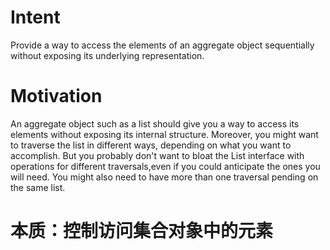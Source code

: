 # Intent

Provide a way to access the elements of an aggregate object sequentially without exposing its underlying representation.

# Motivation

An aggregate object such as a list should give you a way to access its elements without exposing its internal structure. Moreover, you might want to traverse the list in different ways, depending on what you want to accomplish. But you probably don't want to bloat the List interface with operations for different traversals,even if you could anticipate the ones you will need. You might also need to have more than one traversal pending on the same list. 

# 本质：控制访问集合对象中的元素

